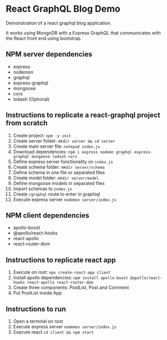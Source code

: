 # React GraphQL Blog Demo

Demonstration of a react graphql blog application.

It works using MongoDB with a Express GraphQL that communicates with
the React front end using bootstrap.

## NPM server dependencies

* express
* nodemon
* graphql
* express-graphql
* mongoose
* cors
* lodash (Optional)

## Instructions to replicate a react-graphql project from scratch

1. Create project: `npm -y init`
2. Create server folder: `mkdir server && cd server`
3. Create main server file: `notepad index.js`
4. Download dependencies: `npm i express nodemn graphql express-graphql mongoose lodash cors`
5. Define express server functionality on `index.js`
6. Create schema folder: `mkdir server/schema`
6. Define schema in one file or separated files
7. Create model folder: `mkdir server/model`
6. Define mongoose models in separated files
8. Import schemas to `index.js`
9. Create `/graphql` route to enter in graphiql
10. Execute express server `nodemon server/index.js`

## NPM client dependencies
* apollo-boost
* @apollo/react-hooks
* react-apollo
* react-router-dom

## Instructions to replicate react app

1. Execute on root: `npx create-react-app client`
2. Install apollo dependencies: `npm install apollo-boost @apollo/react-hooks react-apollo react-router-dom`
3. Create three components: PostList, Post and Comment
4. Put PostList inside App

## Instructions to run

1. Open a terminal on root
2. Execute express server `nodemon server/index.js`
3. Execute react `cd client && npm start`